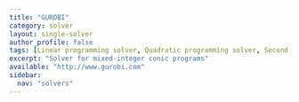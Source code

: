 ```yaml
---
title: "GUROBI"
category: solver
layout: single-solver
author_profile: false
tags: [Linear programming solver, Quadratic programming solver, Second-order cone programming, Mixed-integer linear programming solver,Mixed-integer quadratic programming solver,Mixed-integer second-order cone programming solver, Mixed-integer conic programming solver]
excerpt: "Solver for mixed-integer conic programs"
available: "http://www.gurobi.com"
sidebar:
  nav: "solvers"
---
```

